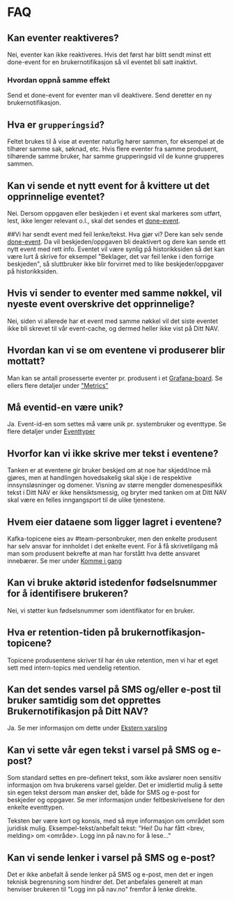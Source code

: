 # FAQ

## Kan eventer reaktiveres?
Nei, eventer kan ikke reaktiveres. Hvis det først har blitt sendt minst ett done-event for en brukernotifikasjon så vil 
eventet bli satt inaktivt.

### Hvordan oppnå samme effekt
Send et done-event for eventer man vil deaktivere. Send deretter en ny brukernotifikasjon.

## Hva er `grupperingsid`?
Feltet brukes til å vise at eventer naturlig hører sammen, for eksempel at de tilhører samme sak, søknad, etc. Hvis flere eventer fra 
samme produsent, tilhørende samme bruker, har samme grupperingsid vil de kunne grupperes sammen.

## Kan vi sende et nytt event for å kvittere ut det opprinnelige eventet?
Nei. Dersom oppgaven eller beskjeden i et event skal markeres som utført, lest,
ikke lenger relevant o.l., skal det sendes et [done-event](./eventtyper/done/beskrivelse.md).

##Vi har sendt event med feil lenke/tekst. Hva gjør vi?
Dere kan selv sende [done-event](./eventtyper/done/beskrivelse.md). Da vil beskjeden/oppgaven bli deaktivert og dere kan sende ett nytt event med rett info. 
Eventet vil være synlig på historikksiden så det kan være lurt å skrive for eksempel "Beklager, det var feil lenke i den forrige beskjeden", så sluttbruker ikke blir forvirret med to like beskjeder/oppgaver på historikksiden.

## Hvis vi sender to eventer med samme nøkkel, vil nyeste event overskrive det opprinnelige?
Nei, siden vi allerede har et event med samme nøkkel vil det siste eventet ikke bli skrevet til vår event-cache, og dermed heller ikke vist på Ditt NAV.

## Hvordan kan vi se om eventene vi produserer blir mottatt?
Man kan se antall prosesserte eventer pr. produsent i et [Grafana-board](https://grafana.nais.io/d/lh20Pgv7z/brukernotifikasjonbestiller-bnb).
Se ellers flere detaljer under ["Metrics"](./metrics.md)

## Må eventid-en være unik?
Ja. Event-id-en som settes må være unik pr. systembruker og eventtype. Se flere detaljer under [Eventtyper](./eventtyper/fellesinfo.md)

## Hvorfor kan vi ikke skrive mer tekst i eventene?
Tanken er at eventene gir bruker beskjed om at noe har skjedd/noe må gjøres, men at handlingen hovedsakelig skal skje i de respektive innsynsløsninger og domener. Visning
av større mengder domenespesifikk tekst i Ditt NAV er ikke hensiktsmessig, og bryter med tanken om at Ditt NAV skal være en felles inngangsport til de ulike tjenestene.

## Hvem eier dataene som ligger lagret i eventene?
Kafka-topicene eies av #team-personbruker, men den enkelte produsent har selv ansvar for innholdet i det enkelte event. 
For å få skrivetilgang må man som produsent bekrefte at man har forstått hva dette ansvaret innebærer. Se mer under [Komme i gang](./komme_i_gang.md)

## Kan vi bruke aktørid istedenfor fødselsnummer for å identifisere brukeren?
Nei, vi støtter kun fødselsnummer som identifikator for en bruker.

## Hva er retention-tiden på brukernotfikasjon-topicene?
Topicene produsentene skriver til har én uke retention, men vi har et eget sett med intern-topics med uendelig retention.

## Kan det sendes varsel på SMS og/eller e-post til bruker samtidig som det opprettes Brukernotifikasjon på Ditt NAV?
Ja. Se mer informasjon om dette under [Ekstern varsling](./eksternvarsling.md)

## Kan vi sette vår egen tekst i varsel på SMS og e-post?
Som standard settes en pre-definert tekst, som ikke avslører noen sensitiv informasjon om hva brukerens varsel gjelder. Det er imidlertid mulig å sette sin egen tekst dersom man ønsker det,
både for SMS og e-post for beskjeder og oppgaver. Se mer informasjon under feltbeskrivelsene for den enkelte eventtypen.

Teksten bør være kort og konsis, med så mye informasjon om området som juridisk mulig. Eksempel-tekst/anbefalt tekst: "Hei! Du har fått <brev, melding> om <område>. Logg inn på nav.no for å lese..."

## Kan vi sende lenker i varsel på SMS og e-post?
Det er ikke anbefalt å sende lenker på SMS og e-post, men det er ingen teknisk begrensning som hindrer det. Det anbefales generelt at man henviser brukeren til "Logg inn på nav.no" fremfor å lenke direkte.
